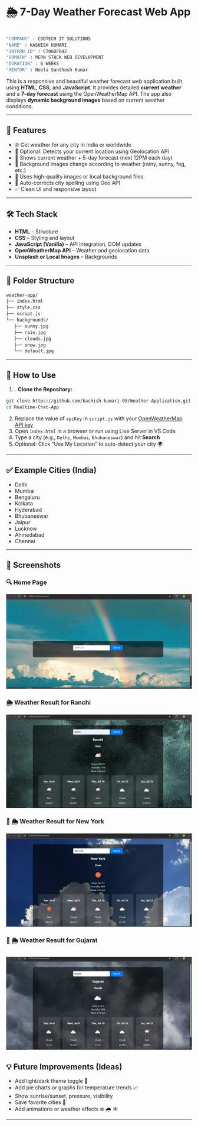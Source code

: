 # 🌦️ 7-Day Weather Forecast Web App

```bash

"COMPANY" : CODTECH IT SOLUTIONS
"NAME" : KASHISH KUMARI
"INTERN ID" : CT06DF642
"DOMAIN" : MERN STACK WEB DEVELOPMENT
"DURATION" : 6 WEEKS
"MENTOR" : Neela Santhosh Kumar
```


This is a responsive and beautiful weather forecast web application built using **HTML**, **CSS**, and **JavaScript**. It provides detailed **current weather** and a **7-day forecast** using the OpenWeatherMap API. The app also displays **dynamic background images** based on current weather conditions.

---

## 🚀 Features

- 🌐 Get weather for any city in India or worldwide  
- 📍 Optional: Detects your current location using Geolocation API  
- 📅 Shows current weather + 5-day forecast (next 12PM each day)  
- 🎨 Background images change according to weather (rainy, sunny, fog, etc.)  
- 📸 Uses high-quality images or local background files  
- 🧠 Auto-corrects city spelling using Geo API  
- ✅ Clean UI and responsive layout

---

## 🛠️ Tech Stack

- **HTML** – Structure  
- **CSS** – Styling and layout  
- **JavaScript (Vanilla)** – API integration, DOM updates  
- **OpenWeatherMap API** – Weather and geolocation data  
- **Unsplash or Local Images** – Backgrounds  

---

## 📁 Folder Structure
```bash
weather-app/
├── index.html
├── style.css
├── script.js
└── backgrounds/
   ├── sunny.jpg
   ├── rain.jpg
   ├── clouds.jpg
   ├── snow.jpg
   └── default.jpg
```

---

## 🔑 How to Use

1. . **Clone the Repository:**
```bash
git clone https://github.com/kashish-kumari-05/Weather-Application.git
cd Realtime-Chat-App
```
2. Replace the value of `apiKey` in `script.js` with your [OpenWeatherMap API key](https://openweathermap.org/api)  
3. Open `index.html` in a browser or run using Live Server in VS Code  
4. Type a city (e.g., `Delhi`, `Mumbai`, `Bhubaneswar`) and hit **Search**  
5. Optional: Click “Use My Location” to auto-detect your city 🌍

---

## ✅ Example Cities (India)

- Delhi  
- Mumbai  
- Bengaluru  
- Kolkata  
- Hyderabad  
- Bhubaneswar  
- Jaipur  
- Lucknow  
- Ahmedabad  
- Chennai

---

## 📸 Screenshots

### 🔍 Home Page
![Home Page](Weather-Screenshot/Hero-img.png)

### 🌦️ Weather Result for Ranchi
![Search Result](Weather-Screenshot/app_inner_img1.png)

### 📱 🌦️ Weather Result for New York
![Search Result](Weather-Screenshot/app_inner_img2.png)

### 📱 🌦️ Weather Result for Gujarat
![Search Result](Weather-Screenshot/app_inner_img3.png)
---

## 💡 Future Improvements (Ideas)

- Add light/dark theme toggle 🌙  
- Add pie charts or graphs for temperature trends 📈  
- Show sunrise/sunset, pressure, visibility  
- Save favorite cities 🔖  
- Add animations or weather effects ❄️ 🌧️ ☀️

---
